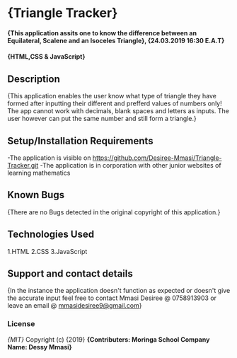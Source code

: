 # {Triangle Tracker}
#### {This application assits one to know the difference between an Equilateral, Scalene and an Isoceles Triangle}, {24.03.2019 16:30 E.A.T}
#### **{HTML,CSS & JavaScript}**
## Description
{This application enables the user know what type of triangle they have formed after inputting their different and prefferd values of numbers only! The app cannot work with decimals, blank spaces and letters as inputs. The user however can put the same number and still form a triangle.}
## Setup/Installation Requirements
-The application is visible on https://github.com/Desiree-Mmasi/Triangle-Tracker.git
-The application is in corporation with other junior websites of learning mathematics
## Known Bugs
{There are no Bugs detected in the original copyright of this application.}
## Technologies Used
1.HTML
2.CSS
3.JavaScript
## Support and contact details
{In the instance the application doesn't function as expected or doesn't give the accurate input feel free to contact Mmasi Desiree @ 0758913903 or leave an email @ mmasidesiree9@gmail.com}
### License
*{MIT}*
Copyright (c) {2019} **{Contributers: Moringa School
                        Company Name: Dessy Mmasi}**